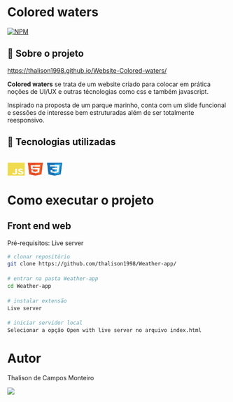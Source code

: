 # Colored waters

[![NPM](https://img.shields.io/npm/l/react)](https://github.com/thalison1998/Weather-app/blob/master/LICENSE)

## :open_book: Sobre o projeto
https://thalison1998.github.io/Website-Colored-waters/
<p><strong>Colored waters</strong> se trata de um website criado para colocar em prática noções de UI/UX e outras técnologias como css e também javascript.</p>
<p>Inspirado na proposta de um parque marinho, conta com um slide funcional e sessões de interesse bem estruturadas além de ser totalmente reesponsivo.</p>

## :hammer: Tecnologias utilizadas
<div style="display: inline_block"><br>
<img align="center" alt="Thalison-Js" height="30" width="40" src="https://raw.githubusercontent.com/devicons/devicon/master/icons/javascript/javascript-plain.svg">
<img align="center" alt="Thalison-HTML" height="30" width="40" src="https://raw.githubusercontent.com/devicons/devicon/master/icons/html5/html5-original.svg">
 <img align="center" alt="Thalison-CSS" height="30" width="40" src="https://raw.githubusercontent.com/devicons/devicon/master/icons/css3/css3-original.svg">
</div>

# Como executar o projeto
## Front end web
Pré-requisitos: Live server

```bash
# clonar repositório
git clone https://github.com/thalison1998/Weather-app/

# entrar na pasta Weather-app
cd Weather-app

# instalar extensão
Live server

# iniciar servidor local
Selecionar a opção Open with live server no arquivo index.html
```

# Autor
Thalison de Campos Monteiro

<a href="https://www.linkedin.com/in/thalison-monteiro-701a57215" target="_blank"><img src="https://img.shields.io/badge/-LinkedIn-%230077B5?style=for-the-badge&logo=linkedin&logoColor=white" target="_blank"></a> 
